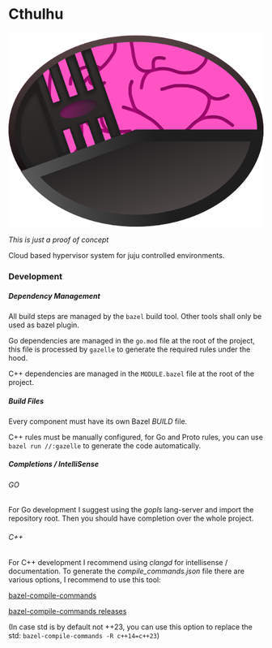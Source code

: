 # Cthulhu

![Cthulhu Icon](/cthulhu.svg "Cthulhu")

*This is just a proof of concept*

Cloud based hypervisor system for juju controlled environments.

### Development


##### Dependency Management

All build steps are managed by the `bazel` build tool. Other tools shall only be used as bazel plugin.

Go dependencies are managed in the `go.mod` file at the root of the project, this file is processed by `gazelle` to generate the required rules under the hood.

C++ dependencies are managed in the `MODULE.bazel` file at the root of the project.

##### Build Files

Every component must have its own Bazel *BUILD* file.

C++ rules must be manually configured, for Go and Proto rules, you can use `bazel run //:gazelle` to generate the code automatically.

##### Completions / IntelliSense

###### GO

For Go development I suggest using the *gopls* lang-server and import the repository root. Then you should have completion over the whole project.

###### C++

For C++ development I recommend using *clangd* for intellisense / documentation.
To generate the *compile_commands.json* file there are various options, I recommend to use this tool:

[bazel-compile-commands](https://github.com/kiron1/bazel-compile-commands)

[bazel-compile-commands releases](https://github.com/kiron1/bazel-compile-commands/releases)

(In case std is by default not ++23, you can use this option to replace the std: `bazel-compile-commands -R c++14=c++23`)
